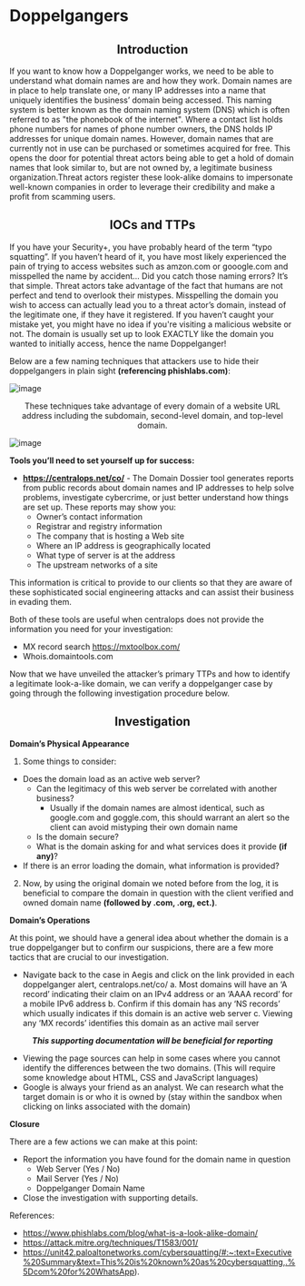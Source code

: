 # **Doppelgangers**

<h2 align="center"> Introduction </h2>
If you want to know how a Doppelganger works, we need to be able to understand what domain names are and how they work. Domain names are in place to help translate one, or many IP addresses into a name that uniquely identifies the business’ domain being accessed. This naming system is better known as the domain naming system (DNS) which is often referred to as "the phonebook of the internet". Where a contact list holds phone numbers for names of phone number owners, the DNS holds IP addresses for unique domain names. However, domain names that are currently not in use can be purchased or sometimes acquired for free. This opens the door for potential threat actors being able to get a hold of domain names that look similar to, but are not owned by, a legitimate business organization.Threat actors register these look-alike domains to impersonate well-known companies in order to leverage their credibility and make a profit from scamming users.

<h2 align="center"> IOCs and TTPs </h2>
If you have your Security+, you have probably heard of the term “typo squatting”. If you haven’t heard of it, you have most likely experienced the pain of trying to access websites such as amzon.com or gooogle.com and misspelled the name by accident… Did you catch those naming errors? It’s that simple. Threat actors take advantage of the fact that humans are not perfect and tend to overlook their mistypes. Misspelling the domain you wish to access can actually lead you to a threat actor’s domain, instead of the legitimate one, if they have it registered. If you haven’t caught your mistake yet, you might have no idea if you're visiting a malicious website or not. The domain is usually set up to look EXACTLY like the domain you wanted to initially access, hence the name Doppelganger!

Below are a few naming techniques that attackers use to hide their doppelgangers in plain sight **(referencing phishlabs.com)**:

![image](https://github.com/jake-44/Knowledge-Base/assets/72994837/7acd454c-fd4e-4eec-ae6b-cee1ef99f07f)

<p align="center">
These techniques take advantage of every domain of a website URL address including the subdomain, second-level domain, and top-level domain.
</p>

![image](https://github.com/jake-44/Knowledge-Base/assets/72994837/c605d69b-5239-4065-8ce3-9b83b401f500)

**Tools you’ll need to set yourself up for success:**
- **https://centralops.net/co/** - The Domain Dossier tool generates reports from public records about domain names and IP addresses to help solve problems, investigate cybercrime, or just better understand how things are set up. These reports may show you:
  - Owner’s contact information
  - Registrar and registry information
  - The company that is hosting a Web site
  - Where an IP address is geographically located
  - What type of server is at the address
  - The upstream networks of a site

This information is critical to provide to our clients so that they are aware of these sophisticated social engineering attacks and can assist their business in evading them.

Both of these tools are useful when centralops does not provide the information you need for your investigation:
- MX record search https://mxtoolbox.com/
- Whois.domaintools.com

Now that we have unveiled the attacker’s primary TTPs and how to identify a legitimate look-a-like domain, we can verify a doppelganger case by going through the following investigation procedure below.

<h2 align="center"> Investigation </h2>

**Domain’s Physical Appearance**

1.	Some things to consider:
- Does the domain load as an active web server?
  - Can the legitimacy of this web server be correlated with another business?
    - Usually if the domain names are almost identical, such as google.com and goggle.com, this should warrant an alert so       the client can avoid mistyping their own domain name
  - Is the domain secure?
  - What is the domain asking for and what services does it provide **(if any)**?
- If there is an error loading the domain, what information is provided?
2.	Now, by using the original domain we noted before from the log, it is beneficial to compare the domain in question with the client verified and owned domain name **(followed by .com, .org, ect.)**.
 
**Domain’s Operations** 

At this point, we should have a general idea about whether the domain is a true doppelganger but to confirm our suspicions, there are a few more tactics that are crucial to our investigation.
- Navigate back to the case in Aegis and click on the link provided in each doppelganger alert, centralops.net/co/
a. Most domains will have an ‘A record’ indicating their claim on an IPv4 address or an ‘AAAA record’ for a mobile IPv6 address
b. Confirm if this domain has any ‘NS records’ which usually indicates if this domain is an active web server
c. Viewing any ‘MX records’ identifies this domain as an active mail server

_**<p align="center"> This supporting documentation will be beneficial for reporting </p>**_

- Viewing the page sources can help in some cases where you cannot identify the differences between the two domains. (This will require some knowledge about HTML, CSS and JavaScript languages)
- Google is always your friend as an analyst. We can research what the target domain is or who it is owned by (stay within the sandbox when clicking on links associated with the domain)
 
**Closure**

There are a few actions we can make at this point:
- Report the information you have found for the domain name in question
  - Web Server (Yes / No)
  - Mail Server (Yes / No)
  - Doppelganger Domain Name
- Close the investigation with supporting details.

References:
- https://www.phishlabs.com/blog/what-is-a-look-alike-domain/
- https://attack.mitre.org/techniques/T1583/001/
- https://unit42.paloaltonetworks.com/cybersquatting/#:~:text=Executive%20Summary&text=This%20is%20known%20as%20cybersquatting,.%5Dcom%20for%20WhatsApp).


